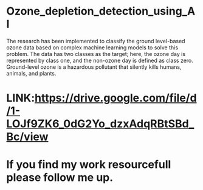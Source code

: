 # Ozone_depletion_detection_using_AI
The research has been implemented to classify the ground level-based ozone data based on complex machine learning models to solve this problem. The data has two classes as the target; here, the ozone day is represented by class one, and the non-ozone day is defined as class zero. Ground-level ozone is a hazardous pollutant that silently kills humans, animals, and plants.
# LINK:https://drive.google.com/file/d/1-LOJf9ZK6_0dG2Yo_dzxAdqRBtSBd_Bc/view
# If you find my work resourcefull please follow me up.
